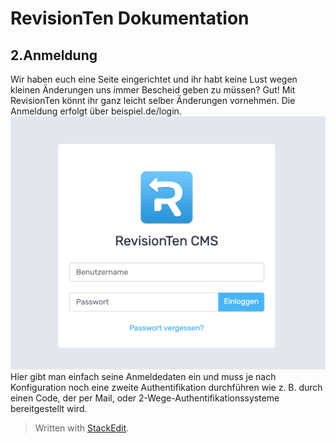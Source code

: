 ﻿
# RevisionTen Dokumentation

## 2.Anmeldung 
Wir haben euch eine Seite eingerichtet und ihr habt keine Lust wegen kleinen Änderungen uns immer Bescheid geben zu müssen? Gut! Mit RevisionTen könnt ihr ganz leicht selber Änderungen vornehmen. Die Anmeldung erfolgt über beispiel.de/login. 
![Anmelde-Bildschirm RevisionTen CMS](images/login-area.png)
Hier gibt man einfach seine Anmeldedaten ein und muss je nach Konfiguration noch eine zweite Authentifikation durchführen wie z. B. durch einen Code, der per Mail, oder 2-Wege-Authentifikationssysteme bereitgestellt wird. 


> Written with [StackEdit](https://stackedit.io/).

